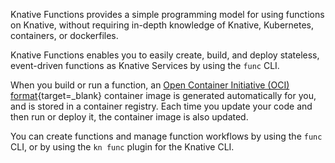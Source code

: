 <!-- Snippet used in the following topics:
- /docs/functions/README.md
-->
Knative Functions provides a simple programming model for using functions on Knative, without requiring in-depth knowledge of Knative, Kubernetes, containers, or dockerfiles.

Knative Functions enables you to easily create, build, and deploy stateless, event-driven functions as Knative Services by using the `func` CLI.

When you build or run a function, an [Open Container Initiative (OCI) format](https://opencontainers.org/about/overview/){target=_blank} container image is generated automatically for you, and is stored in a container registry. Each time you update your code and then run or deploy it, the container image is also updated.

You can create functions and manage function workflows by using the `func` CLI, or by using the `kn func` plugin for the Knative CLI.

